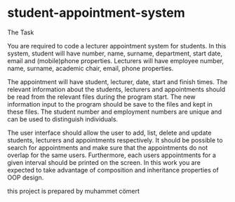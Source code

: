 # student-appointment-system

The Task

You are required to code a lecturer appointment system for students. In this system,
student will have number, name, surname, department, start date, email and
(mobile)phone properties. Lecturers will have employee number, name, surname,
academic chair, email, phone properties. 

The appointment will have student, lecturer, date,
start and finish times. The relevant information about the students, lecturers and
appointments should be read from the relevant files during the program start. The new
information input to the program should be save to the files and kept in these files. The
student number and employment numbers are unique and can be used to distinguish
individuals. 

The user interface should allow the user to add, list, delete and update
students, lecturers and appointments respectively. It should be possible to search for
appointments and make sure that the appointments do not overlap for the same users.
Furthermore, each users appointments for a given interval should be printed on the
screen. In this work you are expected to take advantage of composition and inheritance
properties of OOP design.

this project is prepared by muhammet cömert
